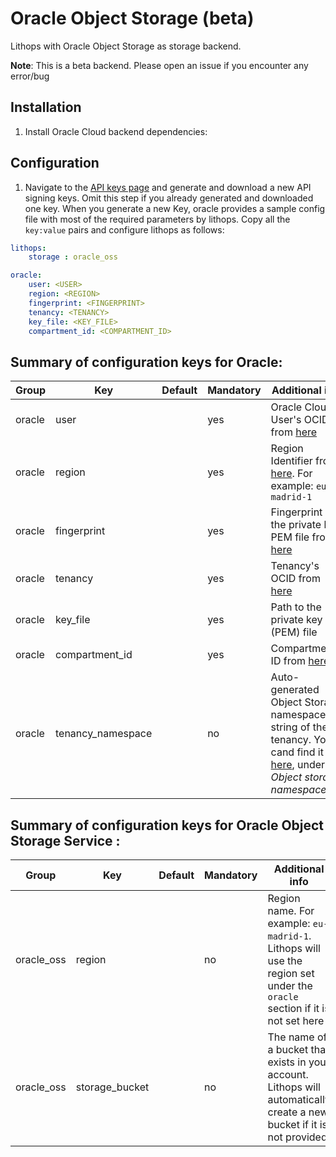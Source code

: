 # Oracle Object Storage (beta)

Lithops with Oracle Object Storage as storage backend.

**Note**: This is a beta backend. Please open an issue if you encounter any error/bug

## Installation

1. Install Oracle Cloud backend dependencies:

## Configuration

1. Navigate to the [API keys page](https://cloud.oracle.com/identity/domains/my-profile/api-keys) and generate and download a new API signing keys. Omit this step if you already generated and downloaded one key. When you generate a new Key, oracle provides a sample config file with most of the required parameters by lithops. Copy all the `key:value` pairs and configure lithops as follows:

```yaml
lithops:
    storage : oracle_oss

oracle:
    user: <USER>
    region: <REGION>
    fingerprint: <FINGERPRINT>
    tenancy: <TENANCY>
    key_file: <KEY_FILE>
    compartment_id: <COMPARTMENT_ID>
```

## Summary of configuration keys for Oracle:

|Group|Key|Default|Mandatory|Additional info|
|---|---|---|---|---|
|oracle | user | |yes |  Oracle Cloud User's OCID from [here](https://cloud.oracle.com/identity/domains/my-profile) |
|oracle | region | |yes | Region Identifier from [here](https://cloud.oracle.com/regions). For example: `eu-madrid-1` |
|oracle | fingerprint | |yes | Fingerprint of the private key PEM file from [here](https://cloud.oracle.com/identity/domains/my-profile/api-keys)|
|oracle | tenancy | |yes | Tenancy's OCID from [here](https://cloud.oracle.com/tenancy)|
|oracle | key_file | |yes | Path to the private key (PEM) file |
|oracle | compartment_id | |yes | Compartment's ID from [here](https://cloud.oracle.com/identity/compartments)|
|oracle | tenancy_namespace | |no | Auto-generated Object Storage namespace string of the tenancy. You cand find it [here](https://cloud.oracle.com/tenancy), under *Object storage namespace*|

## Summary of configuration keys for Oracle Object Storage Service :

|Group|Key|Default|Mandatory|Additional info|
|---|---|---|---|---|
|oracle_oss | region | |no | Region name. For example: `eu-madrid-1`. Lithops will use the region set under the `oracle` section if it is not set here  |
|oracle_oss | storage_bucket | |no | The name of a bucket that exists in your account. Lithops will automatically create a new bucket if it is not provided|
